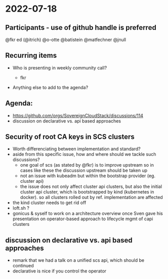 # 2022-07-18

## Participants - use of github handle is preferred
@fkr
ed (@itrich)
@o-otte
@batistein
@matfechner
@jnull

## Recurring items

* Who is presenting in weekly community call?
  * fkr

* Anything else to add to the agenda?


## Agenda:
    
* https://github.com/orgs/SovereignCloudStack/discussions/114
* discussion on declarative vs. api based approaches

## Security of root CA keys in SCS clusters

- Worth differenciating between implementation and standard?
- aside from this specific issue, how and where should we tackle such discussions?
  - one goal of scs (as stated by @fkr) is to improve upstream so in cases like these the discussion upstream should be taken up
  - not an issue with kubeadm but within the bootstrap provider (eg. cluster api)
  - the issue does not only affect cluster api clusters, but also the initial cluster api cluster, which is bootstrapped by kind (kubernetes in docker). so all clusters rolled out by ref. implementation are affected
- the kind cluster needs to get rid off
- loft.sh ?
- gonicus & syself to work on a architecture overview once Sven gave his presentation on operator-based approach to lifecycle mgmt of capi clusters


## discussion on declarative vs. api based approaches

- remark that we had a talk on a unified scs api, which should be continued
- declarative is nice if you control the operator

